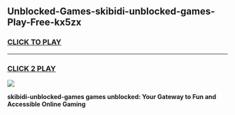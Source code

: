 
## Unblocked-Games-skibidi-unblocked-games-Play-Free-kx5zx
<h3>
<a href="https://premium76.site?title=skibidi-unblocked-games&ref=18A">CLICK TO PLAY</a></h3>
<hr>

<h3>
<a href="https://premium76.site?title=skibidi-unblocked-games&ref=18A">CLICK 2 PLAY</a>
  
</h3>

<a href="https://premium76.site?title=skibidi-unblocked-games&ref=18A"><img src="https://clearcache.store/games.png"></a>


**skibidi-unblocked-games games unblocked: Your Gateway to Fun and Accessible Online Gaming**
